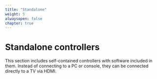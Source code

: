 ```yaml
---
title: "Standalone"
weight: 5
alwaysopen: false
chapter: true
---
```


# Standalone controllers

This section includes self-contained controllers with software included in them. Instead of connecting to a PC or console, they can be connected directly to a TV via HDMI.
